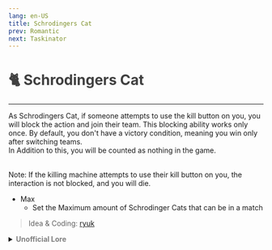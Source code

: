 ```yaml
---
lang: en-US
title: Schrodingers Cat
prev: Romantic
next: Taskinator
---
```


# <font color="#404040">🐈 <b>Schrodingers Cat</b></font> <Badge text="Benign" type="tip" vertical="middle"/>
---

As Schrodingers Cat, if someone attempts to use the kill button on you, you will block the action and join their team. This blocking ability works only once. By default, you don't have a victory condition, meaning you win only after switching teams.<br>
In Addition to this, you will be counted as nothing in the game.<br><br>

Note: If the killing machine attempts to use their kill button on you, the interaction is not blocked, and you will die.
* Max
  * Set the Maximum amount of Schrodinger Cats that can be in a match

> Idea & Coding: [ryuk](#)

<details>
<summary><b><font color=gray>Unofficial Lore</font></b></summary>

Placeholder: This role is a ROLE OH EM GOSH
> Submitted by: Member
</details>